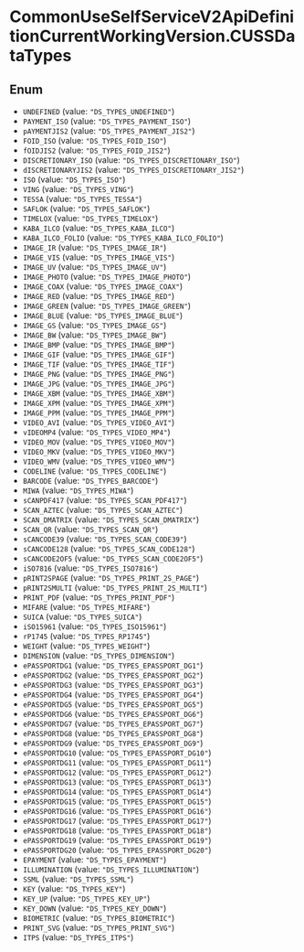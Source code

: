 # CommonUseSelfServiceV2ApiDefinitionCurrentWorkingVersion.CUSSDataTypes

## Enum

* `UNDEFINED` (value: `"DS_TYPES_UNDEFINED"`)
* `PAYMENT_ISO` (value: `"DS_TYPES_PAYMENT_ISO"`)
* `pAYMENTJIS2` (value: `"DS_TYPES_PAYMENT_JIS2"`)
* `FOID_ISO` (value: `"DS_TYPES_FOID_ISO"`)
* `fOIDJIS2` (value: `"DS_TYPES_FOID_JIS2"`)
* `DISCRETIONARY_ISO` (value: `"DS_TYPES_DISCRETIONARY_ISO"`)
* `dISCRETIONARYJIS2` (value: `"DS_TYPES_DISCRETIONARY_JIS2"`)
* `ISO` (value: `"DS_TYPES_ISO"`)
* `VING` (value: `"DS_TYPES_VING"`)
* `TESSA` (value: `"DS_TYPES_TESSA"`)
* `SAFLOK` (value: `"DS_TYPES_SAFLOK"`)
* `TIMELOX` (value: `"DS_TYPES_TIMELOX"`)
* `KABA_ILCO` (value: `"DS_TYPES_KABA_ILCO"`)
* `KABA_ILCO_FOLIO` (value: `"DS_TYPES_KABA_ILCO_FOLIO"`)
* `IMAGE_IR` (value: `"DS_TYPES_IMAGE_IR"`)
* `IMAGE_VIS` (value: `"DS_TYPES_IMAGE_VIS"`)
* `IMAGE_UV` (value: `"DS_TYPES_IMAGE_UV"`)
* `IMAGE_PHOTO` (value: `"DS_TYPES_IMAGE_PHOTO"`)
* `IMAGE_COAX` (value: `"DS_TYPES_IMAGE_COAX"`)
* `IMAGE_RED` (value: `"DS_TYPES_IMAGE_RED"`)
* `IMAGE_GREEN` (value: `"DS_TYPES_IMAGE_GREEN"`)
* `IMAGE_BLUE` (value: `"DS_TYPES_IMAGE_BLUE"`)
* `IMAGE_GS` (value: `"DS_TYPES_IMAGE_GS"`)
* `IMAGE_BW` (value: `"DS_TYPES_IMAGE_BW"`)
* `IMAGE_BMP` (value: `"DS_TYPES_IMAGE_BMP"`)
* `IMAGE_GIF` (value: `"DS_TYPES_IMAGE_GIF"`)
* `IMAGE_TIF` (value: `"DS_TYPES_IMAGE_TIF"`)
* `IMAGE_PNG` (value: `"DS_TYPES_IMAGE_PNG"`)
* `IMAGE_JPG` (value: `"DS_TYPES_IMAGE_JPG"`)
* `IMAGE_XBM` (value: `"DS_TYPES_IMAGE_XBM"`)
* `IMAGE_XPM` (value: `"DS_TYPES_IMAGE_XPM"`)
* `IMAGE_PPM` (value: `"DS_TYPES_IMAGE_PPM"`)
* `VIDEO_AVI` (value: `"DS_TYPES_VIDEO_AVI"`)
* `vIDEOMP4` (value: `"DS_TYPES_VIDEO_MP4"`)
* `VIDEO_MOV` (value: `"DS_TYPES_VIDEO_MOV"`)
* `VIDEO_MKV` (value: `"DS_TYPES_VIDEO_MKV"`)
* `VIDEO_WMV` (value: `"DS_TYPES_VIDEO_WMV"`)
* `CODELINE` (value: `"DS_TYPES_CODELINE"`)
* `BARCODE` (value: `"DS_TYPES_BARCODE"`)
* `MIWA` (value: `"DS_TYPES_MIWA"`)
* `sCANPDF417` (value: `"DS_TYPES_SCAN_PDF417"`)
* `SCAN_AZTEC` (value: `"DS_TYPES_SCAN_AZTEC"`)
* `SCAN_DMATRIX` (value: `"DS_TYPES_SCAN_DMATRIX"`)
* `SCAN_QR` (value: `"DS_TYPES_SCAN_QR"`)
* `sCANCODE39` (value: `"DS_TYPES_SCAN_CODE39"`)
* `sCANCODE128` (value: `"DS_TYPES_SCAN_CODE128"`)
* `sCANCODE2OF5` (value: `"DS_TYPES_SCAN_CODE2OF5"`)
* `iSO7816` (value: `"DS_TYPES_ISO7816"`)
* `pRINT2SPAGE` (value: `"DS_TYPES_PRINT_2S_PAGE"`)
* `pRINT2SMULTI` (value: `"DS_TYPES_PRINT_2S_MULTI"`)
* `PRINT_PDF` (value: `"DS_TYPES_PRINT_PDF"`)
* `MIFARE` (value: `"DS_TYPES_MIFARE"`)
* `SUICA` (value: `"DS_TYPES_SUICA"`)
* `iSO15961` (value: `"DS_TYPES_ISO15961"`)
* `rP1745` (value: `"DS_TYPES_RP1745"`)
* `WEIGHT` (value: `"DS_TYPES_WEIGHT"`)
* `DIMENSION` (value: `"DS_TYPES_DIMENSION"`)
* `ePASSPORTDG1` (value: `"DS_TYPES_EPASSPORT_DG1"`)
* `ePASSPORTDG2` (value: `"DS_TYPES_EPASSPORT_DG2"`)
* `ePASSPORTDG3` (value: `"DS_TYPES_EPASSPORT_DG3"`)
* `ePASSPORTDG4` (value: `"DS_TYPES_EPASSPORT_DG4"`)
* `ePASSPORTDG5` (value: `"DS_TYPES_EPASSPORT_DG5"`)
* `ePASSPORTDG6` (value: `"DS_TYPES_EPASSPORT_DG6"`)
* `ePASSPORTDG7` (value: `"DS_TYPES_EPASSPORT_DG7"`)
* `ePASSPORTDG8` (value: `"DS_TYPES_EPASSPORT_DG8"`)
* `ePASSPORTDG9` (value: `"DS_TYPES_EPASSPORT_DG9"`)
* `ePASSPORTDG10` (value: `"DS_TYPES_EPASSPORT_DG10"`)
* `ePASSPORTDG11` (value: `"DS_TYPES_EPASSPORT_DG11"`)
* `ePASSPORTDG12` (value: `"DS_TYPES_EPASSPORT_DG12"`)
* `ePASSPORTDG13` (value: `"DS_TYPES_EPASSPORT_DG13"`)
* `ePASSPORTDG14` (value: `"DS_TYPES_EPASSPORT_DG14"`)
* `ePASSPORTDG15` (value: `"DS_TYPES_EPASSPORT_DG15"`)
* `ePASSPORTDG16` (value: `"DS_TYPES_EPASSPORT_DG16"`)
* `ePASSPORTDG17` (value: `"DS_TYPES_EPASSPORT_DG17"`)
* `ePASSPORTDG18` (value: `"DS_TYPES_EPASSPORT_DG18"`)
* `ePASSPORTDG19` (value: `"DS_TYPES_EPASSPORT_DG19"`)
* `ePASSPORTDG20` (value: `"DS_TYPES_EPASSPORT_DG20"`)
* `EPAYMENT` (value: `"DS_TYPES_EPAYMENT"`)
* `ILLUMINATION` (value: `"DS_TYPES_ILLUMINATION"`)
* `SSML` (value: `"DS_TYPES_SSML"`)
* `KEY` (value: `"DS_TYPES_KEY"`)
* `KEY_UP` (value: `"DS_TYPES_KEY_UP"`)
* `KEY_DOWN` (value: `"DS_TYPES_KEY_DOWN"`)
* `BIOMETRIC` (value: `"DS_TYPES_BIOMETRIC"`)
* `PRINT_SVG` (value: `"DS_TYPES_PRINT_SVG"`)
* `ITPS` (value: `"DS_TYPES_ITPS"`)
